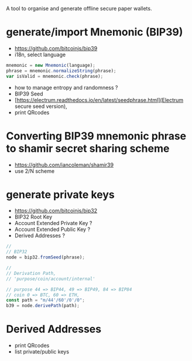 A tool to organise and generate offline secure paper wallets.


# generate/import Mnemonic (BIP39)
* https://github.com/bitcoinjs/bip39
* i18n, select language 

``` js
mnemonic = new Mnemonic(language);
phrase = mnemonic.normalizeString(phrase);
var isValid = mnemonic.check(phrase);
```
* how to manage entropy and randomness ?
* BIP39 Seed 
* [https://electrum.readthedocs.io/en/latest/seedphrase.html](Electrum secure seed version), 
* print QRcodes


# Converting BIP39 mnemonic phrase to shamir secret sharing scheme
* https://github.com/iancoleman/shamir39
* use 2/N scheme

# generate private keys
* https://github.com/bitcoinjs/bip32
* BIP32 Root Key
* Account Extended Private Key ?
* Account Extended Public Key ?
* Derived Addresses ?

``` js
//
// BIP32
node = bip32.fromSeed(phrase);

//
// Derivation Path, 
// 'purpose/coin/account/internal'

// purpose 44 => BIP44, 49 => BIP49, 84 => BIP84
// coin 0 => BTC, 60 => ETH, 
const path = "m/44'/60'/0'/0";
b39 = node.derivePath(path);
``` 

# Derived Addresses
* print QRcodes
* list private/public keys



